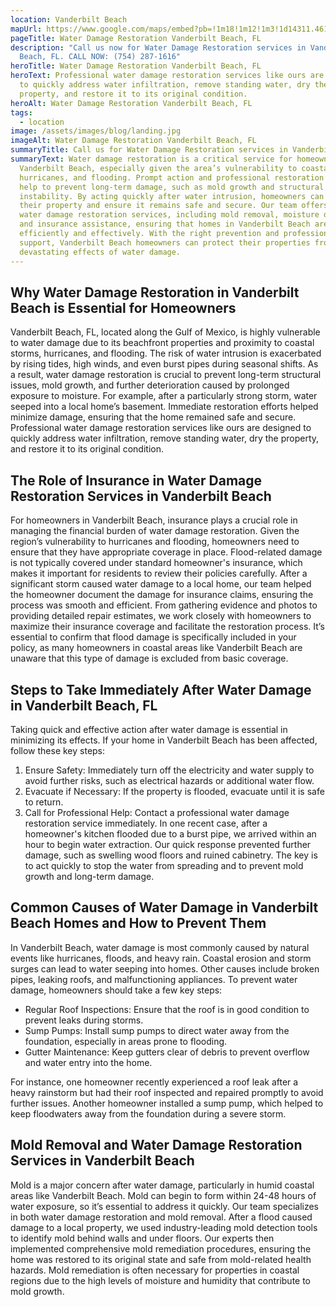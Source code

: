 ```yaml
---
location: Vanderbilt Beach
mapUrl: https://www.google.com/maps/embed?pb=!1m18!1m12!1m3!1d14311.461441050156!2d-81.83282015320923!3d26.266032831080956!2m3!1f0!2f0!3f0!3m2!1i1024!2i768!4f13.1!3m3!1m2!1s0x88db1e6fd68761b9%3A0x58c63d5e33c44f04!2sVanderbilt%20Beach%2C%20North%20Naples%2C%20FL%2C%20USA!5e0!3m2!1sen!2sca!4v1734276232086!5m2!1sen!2sca
pageTitle: Water Damage Restoration Vanderbilt Beach, FL
description: "Call us now for Water Damage Restoration services in Vanderbilt
  Beach, FL. CALL NOW: (754) 287-1616"
heroTitle: Water Damage Restoration Vanderbilt Beach, FL
heroText: Professional water damage restoration services like ours are designed
  to quickly address water infiltration, remove standing water, dry the
  property, and restore it to its original condition.
heroAlt: Water Damage Restoration Vanderbilt Beach, FL
tags:
  - location
image: /assets/images/blog/landing.jpg
imageAlt: Water Damage Restoration Vanderbilt Beach, FL
summaryTitle: Call us for Water Damage Restoration services in Vanderbilt Beach, FL
summaryText: Water damage restoration is a critical service for homeowners in
  Vanderbilt Beach, especially given the area’s vulnerability to coastal storms,
  hurricanes, and flooding. Prompt action and professional restoration services
  help to prevent long-term damage, such as mold growth and structural
  instability. By acting quickly after water intrusion, homeowners can protect
  their property and ensure it remains safe and secure. Our team offers expert
  water damage restoration services, including mold removal, moisture detection,
  and insurance assistance, ensuring that homes in Vanderbilt Beach are restored
  efficiently and effectively. With the right prevention and professional
  support, Vanderbilt Beach homeowners can protect their properties from the
  devastating effects of water damage.
---
```

## Why Water Damage Restoration in Vanderbilt Beach is Essential for Homeowners

Vanderbilt Beach, FL, located along the Gulf of Mexico, is highly vulnerable to water damage due to its beachfront properties and proximity to coastal storms, hurricanes, and flooding. The risk of water intrusion is exacerbated by rising tides, high winds, and even burst pipes during seasonal shifts. As a result, water damage restoration is crucial to prevent long-term structural issues, mold growth, and further deterioration caused by prolonged exposure to moisture. For example, after a particularly strong storm, water seeped into a local home’s basement. Immediate restoration efforts helped minimize damage, ensuring that the home remained safe and secure. Professional water damage restoration services like ours are designed to quickly address water infiltration, remove standing water, dry the property, and restore it to its original condition.

## The Role of Insurance in Water Damage Restoration Services in Vanderbilt Beach

For homeowners in Vanderbilt Beach, insurance plays a crucial role in managing the financial burden of water damage restoration. Given the region’s vulnerability to hurricanes and flooding, homeowners need to ensure that they have appropriate coverage in place. Flood-related damage is not typically covered under standard homeowner's insurance, which makes it important for residents to review their policies carefully. After a significant storm caused water damage to a local home, our team helped the homeowner document the damage for insurance claims, ensuring the process was smooth and efficient. From gathering evidence and photos to providing detailed repair estimates, we work closely with homeowners to maximize their insurance coverage and facilitate the restoration process. It’s essential to confirm that flood damage is specifically included in your policy, as many homeowners in coastal areas like Vanderbilt Beach are unaware that this type of damage is excluded from basic coverage.

## Steps to Take Immediately After Water Damage in Vanderbilt Beach, FL

Taking quick and effective action after water damage is essential in minimizing its effects. If your home in Vanderbilt Beach has been affected, follow these key steps:

1. Ensure Safety: Immediately turn off the electricity and water supply to avoid further risks, such as electrical hazards or additional water flow.
2. Evacuate if Necessary: If the property is flooded, evacuate until it is safe to return.
3. Call for Professional Help: Contact a professional water damage restoration service immediately. In one recent case, after a homeowner's kitchen flooded due to a burst pipe, we arrived within an hour to begin water extraction. Our quick response prevented further damage, such as swelling wood floors and ruined cabinetry. The key is to act quickly to stop the water from spreading and to prevent mold growth and long-term damage.

## Common Causes of Water Damage in Vanderbilt Beach Homes and How to Prevent Them

In Vanderbilt Beach, water damage is most commonly caused by natural events like hurricanes, floods, and heavy rain. Coastal erosion and storm surges can lead to water seeping into homes. Other causes include broken pipes, leaking roofs, and malfunctioning appliances. To prevent water damage, homeowners should take a few key steps:

* Regular Roof Inspections: Ensure that the roof is in good condition to prevent leaks during storms.
* Sump Pumps: Install sump pumps to direct water away from the foundation, especially in areas prone to flooding.
* Gutter Maintenance: Keep gutters clear of debris to prevent overflow and water entry into the home.

For instance, one homeowner recently experienced a roof leak after a heavy rainstorm but had their roof inspected and repaired promptly to avoid further issues. Another homeowner installed a sump pump, which helped to keep floodwaters away from the foundation during a severe storm.

## Mold Removal and Water Damage Restoration Services in Vanderbilt Beach

Mold is a major concern after water damage, particularly in humid coastal areas like Vanderbilt Beach. Mold can begin to form within 24-48 hours of water exposure, so it’s essential to address it quickly. Our team specializes in both water damage restoration and mold removal. After a flood caused damage to a local property, we used industry-leading mold detection tools to identify mold behind walls and under floors. Our experts then implemented comprehensive mold remediation procedures, ensuring the home was restored to its original state and safe from mold-related health hazards. Mold remediation is often necessary for properties in coastal regions due to the high levels of moisture and humidity that contribute to mold growth.
